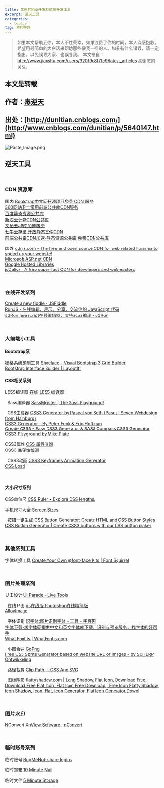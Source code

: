 ```yaml
---
title: 常用的Web开发和前端开发工具
excerpt: 逆天工具
categories:
  - topics
tag: 资料整理  
---
```


> 如果本文帮助到你，本人不胜荣幸，如果浪费了你的时间，本人深感抱歉。
希望用最简单的大白话来帮助那些像我一样的人。如果有什么错误，请一定指出，以免误导大家、也误导我。
本文来自：http://www.jianshu.com/users/320f9e8f7fc9/latest_articles
感谢您的关注。

## **本文是转载**
## 作者：[毒逆天](http://dunitian.cnblogs.com/)
## 出处：[http://dunitian.cnblogs.com/](http://www.cnblogs.com/dunitian/p/5640147.html)


![Paste_Image.png](http://upload-images.jianshu.io/upload_images/1689895-60f73ac28d832ec6.png?imageMogr2/auto-orient/strip%7CimageView2/2/w/1240)

## 逆天工具
 
### CDN 资源库
国内
[Bootstrap中文网开源项目免费 CDN 服务](http://www.bootcdn.cn/) <br />
[360网站卫士常用前端公共库CDN服务](http://libs.useso.com/) <br />
[百度静态资源公共库](http://cdn.code.baidu.com/) <br />
[新浪云计算CDN公共库](http://lib.sinaapp.com/) <br />
[又拍云JS库加速服务](http://jscdn.upai.com/) <br />
[七牛云存储 开放静态文件CDN](http://www.staticfile.org/) <br />
[前端公共库CDN加速-静态资源公共库,免费CDN公共库](http://cdnjs.net/)

国外
[cdnjs.com - The free and open source CDN for web related libraries to speed up your website!](https://cdnjs.com/) <br />
[Microsoft ASP.net CDN](http://www.asp.net/ajax/cdn) <br />
[Google Hosted Libraries](https://developers.google.com/speed/libraries/) <br />
[jsDelivr - A free super-fast CDN for developers and webmasters](http://www.jsdelivr.com/)

 
### 在线开发系列
[Create a new fiddle - JSFiddle](https://jsfiddle.net/) <br />
[RunJS - 在线编辑、展示、分享、交流你的 JavaScript 代码](http://runjs.cn/) <br />
[JSRun javascript在线编辑器，支持scss编译 - JSRun](http://jsrun.net/)

 
### 大前端小工具
#### Bootstrap系
栅格系统定制工具
[Shoelace - Visual Bootstrap 3 Grid Builder](http://shoelace.io/) <br />
[Bootstrap Interface Builder | LayoutIt!](http://www.layoutit.com/build)

#### CSS相关系列
LESS编译器
[在线 LESS 编译器](http://tool.oschina.net/less)

 
Sass编译器
[SassMeister | The Sass Playground!](http://www.sassmeister.com/)

 
CSS生成器
[CSS3 Generator by Pascal von Seth (Pascal-Seven Webdesign from Hamburg)](http://css3.pascal-seven.de/) <br />
[CSS3 Generator - By Peter Funk & Eric Hoffman](http://www.css3.me/) <br />
[Create CSS3 - Easy CSS3 Generator & SASS Compass CSS3 Generator](http://www.createcss3.com/) <br />
[CSS3 Playground by Mike Plate](http://css3.mikeplate.com/)

CSS3属性
[CSS 属性查询](http://cssvalues.com/) <br />
[CSS3 兼容性检测](http://caniuse.com/)

 
CSS3动画
[CSS3 Keyframes Animation Generator](http://cssanimate.com/) <br />
[CSS Load](http://cssload.net/)

 
#### 大小尺寸系列
CSS单位尺
[CSS Ruler • Explore CSS lengths.](http://katydecorah.com/css-ruler/)

手机尺寸大全
[Screen Sizes](http://screensiz.es/phone)

 
按钮一键生成
[CSS Button Generator: Create HTML and CSS Button Styles](http://www.bestcssbuttongenerator.com/) <br />
[CSS Button Generator | Create CSS3 buttons with our CSS button maker](http://www.cssbuttongenerator.com/)

 
### 其他系列工具
字体转换工具
[Create Your Own @font-face Kits | Font Squirrel](https://www.fontsquirrel.com/tools/webfont-generator)

 
### 图片处理系列
ＵＩ设计
[Ui Parade - Live Tools](http://livetools.uiparade.com/)

 
在线Ｐ图
[ps在线版 Photoshop在线精简版](http://www.uupoop.com/) <br />
[AlloyImage](http://alloyteam.github.io/AlloyPhoto/)

 
字体识别
[识字体:图片识别字体 - 工具 - 字客网](http://www.fontke.com/likefont/) <br />
[字体下载-求字体网提供中文和英文字体库下载、识别与预览服务，找字体的好帮手](http://www.qiuziti.com/) <br />
[What Font is | WhatFontis.com](http://www.whatfontis.com/)

 
小图合并
[GoPng](http://alloyteam.github.io/gopng/) <br />
[Free CSS Sprite Generator based on website URL or images - by SCHERP Ontwikkeling](http://www.freespritegenerator.com/)

 
路径裁剪
[Clip Path -- CSS And SVG](http://cssplant.com/clip-path-generator)

 
图标阴影
[flattyshadow.com | Long Shadow, Flat Icon, Download Free, Download Free Flat Icon, Flat Icon Free Download , Free Icon Flatty Shadow, Icon Shadow, Icon, Flat, Icon Generator, Flat Icon Generator,Downl](http://flattyshadow.com/)

 
### 图片水印
NConvert
[XnView Software · nConvert](http://www.xnview.com/en/nconvert/)

 
### 临时账号系列
临时账号
[BugMeNot: share logins](http://bugmenot.com/)

临时邮箱
[10 Minute Mail](http://10minutemail.com/10MinuteMail/index.html)

临时文件
[5 Minute Storage](http://5minutestorage.com/)